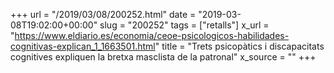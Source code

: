 +++
url = "/2019/03/08/200252.html"
date = "2019-03-08T19:02:00+00:00"
slug = "200252"
tags = ["retalls"]
x_url = "https://www.eldiario.es/economia/ceoe-psicologicos-habilidades-cognitivas-explican_1_1663501.html"
title = "Trets psicopàtics i discapacitats cognitives expliquen la bretxa masclista de la patronal"
x_source = ""
+++


